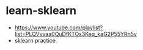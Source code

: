 # learn-sklearn
- https://www.youtube.com/playlist?list=PLQVvvaa0QuDfKTOs3Keq_kaG2P55YRn5v
- sklearn practice
